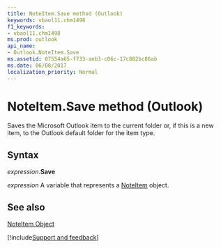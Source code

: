 ```yaml
---
title: NoteItem.Save method (Outlook)
keywords: vbaol11.chm1498
f1_keywords:
- vbaol11.chm1498
ms.prod: outlook
api_name:
- Outlook.NoteItem.Save
ms.assetid: 07554a65-f733-aeb3-c06c-17c882bc86ab
ms.date: 06/08/2017
localization_priority: Normal
---
```



# NoteItem.Save method (Outlook)

Saves the Microsoft Outlook item to the current folder or, if this is a new item, to the Outlook default folder for the item type.


## Syntax

_expression_.**Save**

_expression_ A variable that represents a [NoteItem](Outlook.NoteItem.md) object.


## See also


[NoteItem Object](Outlook.NoteItem.md)

[!include[Support and feedback](~/includes/feedback-boilerplate.md)]
